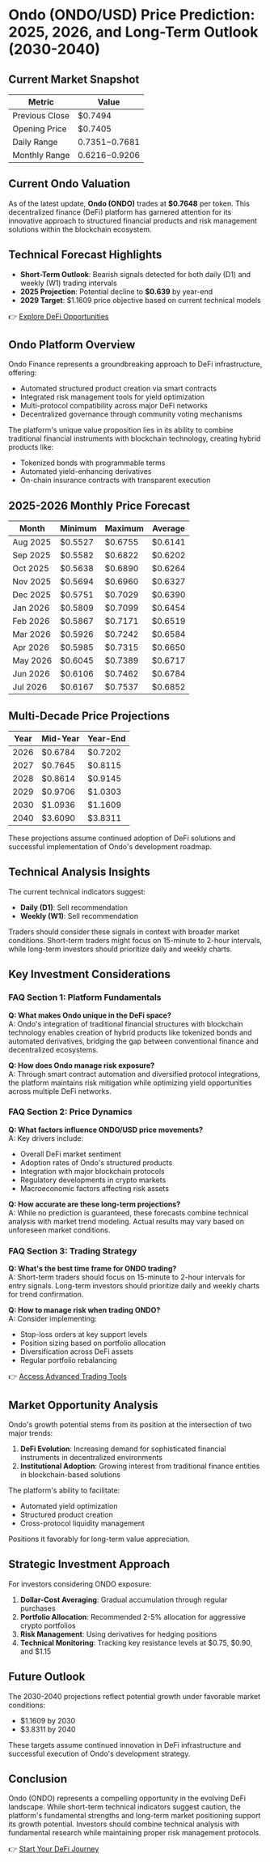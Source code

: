 # Ondo (ONDO/USD) Price Prediction: 2025, 2026, and Long-Term Outlook (2030-2040)

## Current Market Snapshot
| Metric | Value |
|--------|-------|
| Previous Close | $0.7494 |
| Opening Price | $0.7405 |
| Daily Range | $0.7351-$0.7681 |
| Monthly Range | $0.6216-$0.9206 |

## Current Ondo Valuation
As of the latest update, **Ondo (ONDO)** trades at **$0.7648** per token. This decentralized finance (DeFi) platform has garnered attention for its innovative approach to structured financial products and risk management solutions within the blockchain ecosystem.

## Technical Forecast Highlights
- **Short-Term Outlook**: Bearish signals detected for both daily (D1) and weekly (W1) trading intervals
- **2025 Projection**: Potential decline to **$0.639** by year-end
- **2029 Target**: $1.1609 price objective based on current technical models

👉 [Explore DeFi Opportunities](https://bit.ly/okx-bonus)

## Ondo Platform Overview
Ondo Finance represents a groundbreaking approach to DeFi infrastructure, offering:
- Automated structured product creation via smart contracts
- Integrated risk management tools for yield optimization
- Multi-protocol compatibility across major DeFi networks
- Decentralized governance through community voting mechanisms

The platform's unique value proposition lies in its ability to combine traditional financial instruments with blockchain technology, creating hybrid products like:
- Tokenized bonds with programmable terms
- Automated yield-enhancing derivatives
- On-chain insurance contracts with transparent execution

## 2025-2026 Monthly Price Forecast
| Month | Minimum | Maximum | Average |
|-------|---------|---------|---------|
| Aug 2025 | $0.5527 | $0.6755 | $0.6141 |
| Sep 2025 | $0.5582 | $0.6822 | $0.6202 |
| Oct 2025 | $0.5638 | $0.6890 | $0.6264 |
| Nov 2025 | $0.5694 | $0.6960 | $0.6327 |
| Dec 2025 | $0.5751 | $0.7029 | $0.6390 |
| Jan 2026 | $0.5809 | $0.7099 | $0.6454 |
| Feb 2026 | $0.5867 | $0.7171 | $0.6519 |
| Mar 2026 | $0.5926 | $0.7242 | $0.6584 |
| Apr 2026 | $0.5985 | $0.7315 | $0.6650 |
| May 2026 | $0.6045 | $0.7389 | $0.6717 |
| Jun 2026 | $0.6106 | $0.7462 | $0.6784 |
| Jul 2026 | $0.6167 | $0.7537 | $0.6852 |

## Multi-Decade Price Projections
| Year | Mid-Year | Year-End |
|------|----------|----------|
| 2026 | $0.6784 | $0.7202 |
| 2027 | $0.7645 | $0.8115 |
| 2028 | $0.8614 | $0.9145 |
| 2029 | $0.9706 | $1.0303 |
| 2030 | $1.0936 | $1.1609 |
| 2040 | $3.6090 | $3.8311 |

These projections assume continued adoption of DeFi solutions and successful implementation of Ondo's development roadmap.

## Technical Analysis Insights
The current technical indicators suggest:
- **Daily (D1)**: Sell recommendation
- **Weekly (W1)**: Sell recommendation

Traders should consider these signals in context with broader market conditions. Short-term traders might focus on 15-minute to 2-hour intervals, while long-term investors should prioritize daily and weekly charts.

## Key Investment Considerations

### FAQ Section 1: Platform Fundamentals
**Q: What makes Ondo unique in the DeFi space?**  
A: Ondo's integration of traditional financial structures with blockchain technology enables creation of hybrid products like tokenized bonds and automated derivatives, bridging the gap between conventional finance and decentralized ecosystems.

**Q: How does Ondo manage risk exposure?**  
A: Through smart contract automation and diversified protocol integrations, the platform maintains risk mitigation while optimizing yield opportunities across multiple DeFi networks.

### FAQ Section 2: Price Dynamics
**Q: What factors influence ONDO/USD price movements?**  
A: Key drivers include:
- Overall DeFi market sentiment
- Adoption rates of Ondo's structured products
- Integration with major blockchain protocols
- Regulatory developments in crypto markets
- Macroeconomic factors affecting risk assets

**Q: How accurate are these long-term projections?**  
A: While no prediction is guaranteed, these forecasts combine technical analysis with market trend modeling. Actual results may vary based on unforeseen market conditions.

### FAQ Section 3: Trading Strategy
**Q: What's the best time frame for ONDO trading?**  
A: Short-term traders should focus on 15-minute to 2-hour intervals for entry signals. Long-term investors should prioritize daily and weekly charts for trend confirmation.

**Q: How to manage risk when trading ONDO?**  
A: Consider implementing:
- Stop-loss orders at key support levels
- Position sizing based on portfolio allocation
- Diversification across DeFi assets
- Regular portfolio rebalancing

👉 [Access Advanced Trading Tools](https://bit.ly/okx-bonus)

## Market Opportunity Analysis
Ondo's growth potential stems from its position at the intersection of two major trends:
1. **DeFi Evolution**: Increasing demand for sophisticated financial instruments in decentralized environments
2. **Institutional Adoption**: Growing interest from traditional finance entities in blockchain-based solutions

The platform's ability to facilitate:
- Automated yield optimization
- Structured product creation
- Cross-protocol liquidity management

Positions it favorably for long-term value appreciation.

## Strategic Investment Approach
For investors considering ONDO exposure:
1. **Dollar-Cost Averaging**: Gradual accumulation through regular purchases
2. **Portfolio Allocation**: Recommended 2-5% allocation for aggressive crypto portfolios
3. **Risk Management**: Using derivatives for hedging positions
4. **Technical Monitoring**: Tracking key resistance levels at $0.75, $0.90, and $1.15

## Future Outlook
The 2030-2040 projections reflect potential growth under favorable market conditions:
- $1.1609 by 2030
- $3.8311 by 2040

These targets assume continued innovation in DeFi infrastructure and successful execution of Ondo's development strategy.

## Conclusion
Ondo (ONDO) represents a compelling opportunity in the evolving DeFi landscape. While short-term technical indicators suggest caution, the platform's fundamental strengths and long-term market positioning support its growth potential. Investors should combine technical analysis with fundamental research while maintaining proper risk management protocols.

👉 [Start Your DeFi Journey](https://bit.ly/okx-bonus)